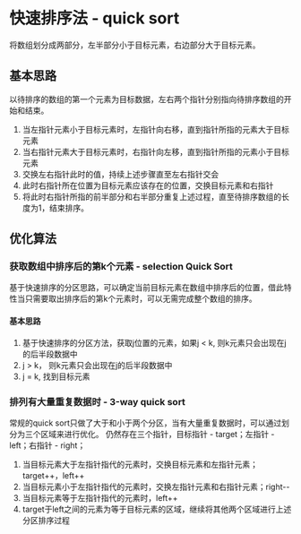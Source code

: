 # 快速排序法 - quick sort
将数组划分成两部分，左半部分小于目标元素，右边部分大于目标元素。
## 基本思路
以待排序的数组的第一个元素为目标数据，左右两个指针分别指向待排序数组的开始和结束。
1. 当左指针元素小于目标元素时，左指针向右移，直到指针所指的元素大于目标元素
2. 当右指针元素大于目标元素时，右指针向左移，直到指针所指的元素小于目标元素
3. 交换左右指针此时的值，持续上述步骤直至左右指针交会
4. 此时右指针所在位置为目标元素应该存在的位置，交换目标元素和右指针
5. 将此时右指针所指的前半部分和右半部分重复上述过程，直至待排序数组的长度为1，结束排序。

## 优化算法
### 获取数组中排序后的第k个元素 - selection Quick Sort
基于快速排序的分区思路，可以确定当前目标元素在数组中排序后的位置，借此特性当只需要取出排序后的第k个元素时，可以无需完成整个数组的排序。
#### 基本思路
1. 基于快速排序的分区方法，获取j位置的元素，如果j < k, 则k元素只会出现在j的后半段数据中
2. j > k， 则k元素只会出现在j的后半段数据中
3. j = k, 找到目标元素

### 排列有大量重复数据时 - 3-way quick sort
常规的quick sort只做了大于和小于两个分区，当有大量重复数据时，可以通过划分为三个区域来进行优化。
仍然存在三个指针，目标指针 - target；左指针 - left；右指针 - right；
1. 当目标元素大于左指针指代的元素时，交换目标元素和左指针元素；target++，left++
2. 当目标元素小于左指针指代的元素时，交换左指针元素和右指针元素；right--
3. 当目标元素等于左指针指代的元素时，left++
4. target于left之间的元素为等于目标元素的区域，继续将其他两个区域进行上述分区排序过程